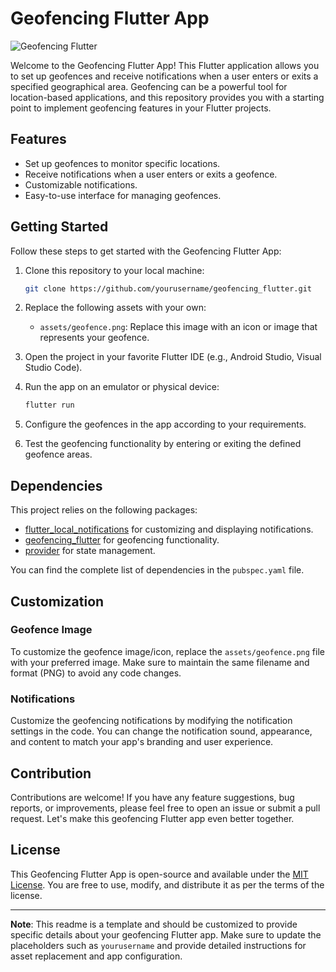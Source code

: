 # Geofencing Flutter App

![Geofencing Flutter](https://github.com/yourusername/geofencing_flutter/raw/main/assets/geofence.png)

Welcome to the Geofencing Flutter App! This Flutter application allows you to set up geofences and receive notifications when a user enters or exits a specified geographical area. Geofencing can be a powerful tool for location-based applications, and this repository provides you with a starting point to implement geofencing features in your Flutter projects.

## Features

- Set up geofences to monitor specific locations.
- Receive notifications when a user enters or exits a geofence.
- Customizable notifications.
- Easy-to-use interface for managing geofences.

## Getting Started

Follow these steps to get started with the Geofencing Flutter App:

1. Clone this repository to your local machine:

   ```bash
   git clone https://github.com/yourusername/geofencing_flutter.git
   ```

2. Replace the following assets with your own:

   - `assets/geofence.png`: Replace this image with an icon or image that represents your geofence.

3. Open the project in your favorite Flutter IDE (e.g., Android Studio, Visual Studio Code).

4. Run the app on an emulator or physical device:

   ```bash
   flutter run
   ```

5. Configure the geofences in the app according to your requirements.

6. Test the geofencing functionality by entering or exiting the defined geofence areas.

## Dependencies

This project relies on the following packages:

- [flutter_local_notifications](https://pub.dev/packages/flutter_local_notifications) for customizing and displaying notifications.
- [geofencing_flutter](https://pub.dev/packages/geofencing_flutter) for geofencing functionality.
- [provider](https://pub.dev/packages/provider) for state management.

You can find the complete list of dependencies in the `pubspec.yaml` file.

## Customization

### Geofence Image

To customize the geofence image/icon, replace the `assets/geofence.png` file with your preferred image. Make sure to maintain the same filename and format (PNG) to avoid any code changes.

### Notifications

Customize the geofencing notifications by modifying the notification settings in the code. You can change the notification sound, appearance, and content to match your app's branding and user experience.

## Contribution

Contributions are welcome! If you have any feature suggestions, bug reports, or improvements, please feel free to open an issue or submit a pull request. Let's make this geofencing Flutter app even better together.

## License

This Geofencing Flutter App is open-source and available under the [MIT License](LICENSE). You are free to use, modify, and distribute it as per the terms of the license.

---

**Note**: This readme is a template and should be customized to provide specific details about your geofencing Flutter app. Make sure to update the placeholders such as `yourusername` and provide detailed instructions for asset replacement and app configuration.
